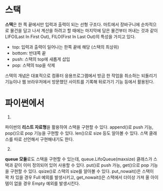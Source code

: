 # 스택

**스택**은 한 쪽 끝에서만 입력과 출력이 되는 선형 구조다. 마트에서 장바구니에 순차적으로 물건을 담고 나서 계산을 하려고 할 때에는 마지막에 담은 물건부터 꺼내는 것과 같이 LIFO(Last In First Out), FILO(First In Last Out)의 특성을 가지고 있다. 

* top: 입력과 출력이 일어나는 한쪽 끝에 해당 (스택의 최상위)
* bottom: 반대쪽 끝
* push: 스택의 top에 새롭게 삽입
* pop: 스택의 top을 삭제

스택의 개념은 대표적으로 컴퓨터 응용프로그램에서 방금 한 작업을 취소하는 되돌리기 기능이나 웹 브라우저에서 방문했던 사이트를 기록해 뒤로가기 기능 등에서 활용된다.



# 파이썬에서

1. 

파이썬의 **리스트 자료형**을 활용하여 스택을 구현할 수 있다.
append()로 push 기능, pop()으로 pop 기능을 구현할 수 있다. len()으로 size 등도 알아볼 수 있다.
스택 클래스를 따로 선언해서 구현해내기도 한다. 

2. 

**queue 모듈**로도 스택을 구현할 수 있는데, queue.LifoQueue(maxsize) 클래스가 스택과 같이 이미 정의되어 있어 사용할 수 있다.
put()로 push 가능, get()으로 pop 기능을 구현할 수 있다. qsize()로 스택의 size를 알아볼 수 있다.
put_nowait()은 스택이 꽉 차 있을 경우 Full 예외를 발생시키고, get_nowait()은 스택에서 더이상 가져 올 아이템이 없을 경우 Empty 예외를 발생시킨다.


